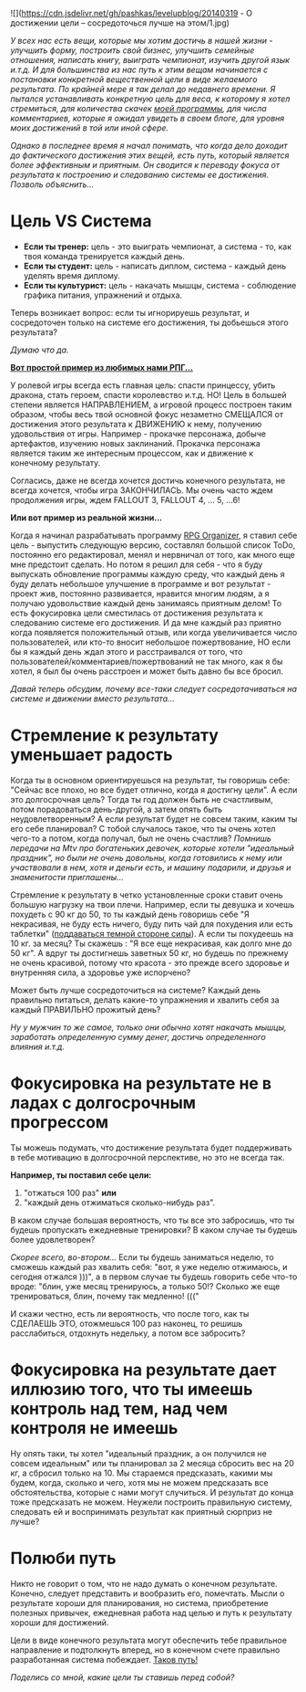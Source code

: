 
<!--
Title: О достижении цели - сосредоточься лучше на этом
PostId: 5977338380077251287
Published: true
Labels:
-->
![](https://cdn.jsdelivr.net/gh/pashkas/levelupblog/20140319 - О достижении цели – сосредоточься лучше на этом/1.jpg)

*У всех нас есть вещи, которые мы хотим достичь в нашей жизни - улучшить форму, построить свой бизнес, улучшить семейные отношения, написать книгу, выиграть чемпионат, изучить другой язык и.т.д. И для большинства из нас путь к этим вещам начинается с постановки конкретной вещественной цели в виде желаемого результата. По крайней мере я так делал до недавнего времени. Я пытался устанавливать конкретную цель для веса, к которому я хотел стремиться, для количества скачек [моей программы](http://nerdistway.blogspot.com/2016/09/blog-post_20.html), для числа комментариев, которые я ожидал увидеть в своем блоге, для уровня моих достижений в той или иной сфере.*

*Однако в последнее время я начал понимать, что когда дело доходит до фактического достижения этих вещей, есть путь, который является более эффективным и приятным. Он сводится к переводу фокуса от результата к построению и следованию системы ее достижения. Позволь объяснить...*

<!--more-->

# Цель VS Система

-   **Если ты тренер:** цель - это выиграть чемпионат, а система - то, как твоя команда тренируется каждый день.
-   **Если ты студент:** цель - написать диплом, система - каждый день уделять время диплому.
-   **Если ты культурист:** цель - накачать мышцы, система - соблюдение графика питания, упражнений и отдыха.

Теперь возникает вопрос: если ты игнорируешь результат, и сосредоточен только на системе его достижения, ты добьешься этого результата?

*Думаю что да.*

**[Вот простой пример из любимых нами РПГ...](http://nerdistway.blogspot.com/2013/08/blog-post_5490.html)**

У ролевой игры всегда есть главная цель: спасти принцессу, убить дракона, стать героем, спасти королевство и.т.д. НО! Цель в большей степени является НАПРАВЛЕНИЕМ, а игровой процесс построен таким образом, чтобы весь твой основной фокус незаметно СМЕЩАЛСЯ от достижения этого результата к ДВИЖЕНИЮ к нему, получению удовольствия от игры. Например - прокачке персонажа, добыче артефактов, изучению новых заклинаний. Прокачка персонажа является таким же интересным процессом, как и движение к конечному результату.

Согласись, даже не всегда хочется достичь конечного результата, не всегда хочется, чтобы игра ЗАКОНЧИЛАСЬ. Мы очень часто ждем продолжения игры, ждем FALLOUT 3, FALLOUT 4, ... 5, ...6!

**Или вот пример из реальной жизни\...**

Когда я начинал разрабатывать программу [RPG Organizer](http://nerdistway.blogspot.com/2013/07/mylife-rpg-organizer.html), я ставил себе цель - выпустить следующую версию, составлял большой список ToDo, постоянно его редактировал, менял и нервничал от того, как много еще мне предстоит сделать. Но потом я решил для себя - что я буду выпускать обновление программы каждую среду, что каждый день я буду делать небольшое улучшение в программе и вот результат - проект жив, постоянно развивается, нравится многим людям, а я получаю удовольствие каждый день занимаясь приятным делом! То есть фокусировка цели сместилась от достижения результата к следованию системе его достижения. И да мне каждый раз приятно когда появляется положительный отзыв, или когда увеличивается число пользователей, или кто-то вносит небольшое пожертвование, НО если бы я каждый день ждал этого и расстраивался от того, что пользователей/комментариев/пожертвований не так много, как я бы хотел, я был бы очень расстроен и может быть давно бы все бросил.

*Давай теперь обсудим, почему все-таки следует сосредотачиваться на системе и движении вместо результата...*

# Стремление к результату уменьшает радость

Когда ты в основном ориентируешься на результат, ты говоришь себе: "Сейчас все плохо, но все будет отлично, когда я достигну цели". А если это долгосрочная цель? Тогда ты год должен быть не счастливым, потом порадоваться день-другой, а затем опять быть неудовлетворенным? А если результат будет не совсем таким, каким ты его себе планировал? С тобой случалось такое, что ты очень хотел чего-то а потом, когда получал, был не очень счастлив? *Помнишь передачи на Mtv про богатеньких девочек, которые хотели "идеальный праздник", но были не очень довольны, когда готовились к нему или участвовали в нем, хотя и деньги есть, и машину подарили, и друзья и знаменитости приглашены...*

Стремление к результату в четко установленные сроки ставит очень большую нагрузку на твои плечи. Например, если ты девушка и хочешь похудеть с 90 кг до 50, то ты каждый день говоришь себе "Я некрасивая, не буду есть ничего, буду пить чай для похудения или есть таблетки" ([поддаваться темной стороне силы](http://nerdistway.blogspot.com/2014/03/blog-post.html)). А если ты похудеешь на 10 кг. за месяц? Ты скажешь : "Я все еще некрасивая, как долго мне до 50 кг". А вдруг ты достигнешь заветных 50 кг, но будешь по прежнему не очень красивой, потому что красота - это прежде всего здоровье и внутренняя сила, а здоровье уже испорчено?

Может быть лучше сосредоточиться на системе? Каждый день правильно питаться, делать какие-то упражнения и хвалить себя за каждый ПРАВИЛЬНО прожитый день?

*Ну у мужчин то же самое, только они обычно хотят накачать мышцы, заработать определенную сумму денег, достичь определенного влияния и.т.д.*

# Фокусировка на результате не в ладах с долгосрочным прогрессом

Ты можешь подумать, что достижение результата будет поддерживать в тебе мотивацию в долгосрочной перспективе, но это не всегда так.

**Например, ты поставил себе цели:**

1.  "отжаться 100 раз" **или**
2.  "каждый день отжиматься сколько-нибудь раз".

В каком случае большая вероятность, что ты все это забросишь, что ты будешь пропускать ежедневные тренировки? В каком случае ты будешь более удовлетворен?

*Скорее всего, во-втором...* Если ты будешь заниматься неделю, то сможешь каждый раз хвалить себя: "вот, я уже неделю отжимаюсь, и сегодня отжался )))", а в первом случае ты будешь говорить себе что-то вроде: "блин, уже месяц тренируюсь, а только 50!? Сколько же еще тренироваться, блин, почему так медленно! ((("

И скажи честно, есть ли вероятность, что после того, как ты СДЕЛАЕШЬ ЭТО, отожмешься 100 раз наконец, то решишь расслабиться, отдохнуть недельку, а потом все забросить?

# Фокусировка на результате дает иллюзию того, что ты имеешь контроль над тем, над чем контроля не имеешь

Ну опять таки, ты хотел "идеальный праздник, а он получился не совсем идеальным" или ты планировал за 2 месяца сбросить вес на 20 кг, а сбросил только на 10. Мы стараемся предсказать, какими мы будем, когда, сколько и чего, хотя мы не можем предсказать все обстоятельства, которые с нами могут случиться. И результат до конца тоже предсказать не можем. Неужели построить правильную систему, следовать ей и воспринимать результат как приятный сюрприз не лучше?

# Полюби путь

Никто не говорит о том, что не надо думать о конечном результате. Конечно, следует представить и вообразить его, помечтать. Мысли о результате хороши для планирования, но система, приобретение полезных привычек, ежедневная работа над целью и путь к результату хороши для достижений.

Цели в виде конечного результата могут обеспечить тебе правильное направление и подтолкнуть вперед, но в конечном счете правильно разработанная система побеждает. [Таков путь!](https://nerdistway.blogspot.com/2020/12/blog-post.html)

*Поделись со мной, какие цели ты ставишь перед собой?*

